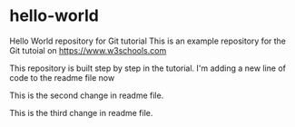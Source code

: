 # hello-world
Hello World repository for Git tutorial
This is an example repository for the Git tutoial on https://www.w3schools.com

This repository is built step by step in the tutorial.
I'm adding a new line of code to the readme file now

This is the second change in readme file.

This is the third change in readme file.
